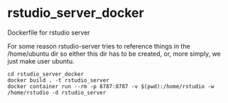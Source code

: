 # rstudio_server_docker
Dockerfile for rstudio server

For some reason rstudio-server tries to reference things in the /home/ubuntu dir so either this dir has to be created, or, more simply, we just make user ubuntu.

```
cd rstudio_server_docker
docker build . -t rstudio_server
docker container run --rm -p 8787:8787 -v $(pwd):/home/rstudio -w /home/rstudio -d rstudio_server
```
